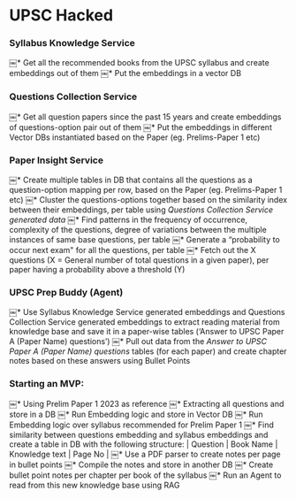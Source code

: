 # UPSC Hacked
### Syllabus Knowledge Service
￼* Get all the recommended books from the UPSC syllabus and create embeddings out of them
￼* Put the embeddings in a vector DB

### Questions Collection Service
￼* Get all question papers since the past 15 years and create embeddings of questions-option pair out of them
￼* Put the embeddings in different Vector DBs instantiated based on the Paper (eg. Prelims-Paper 1 etc)

### Paper Insight Service
￼* Create multiple tables in DB that contains all the questions as a question-option mapping per row, based on the Paper (eg. Prelims-Paper 1 etc)
￼* Cluster the questions-options together based on the similarity index between their embeddings, per table using *Questions Collection Service generated data*
￼* Find patterns in the frequency of occurrence, complexity of the questions, degree of variations between the multiple instances of same base questions, per table
￼* Generate a “probability to occur next exam" for all the questions, per table
￼* Fetch out the X questions (X = General number of total questions in a given paper), per paper having a probability above a threshold (Y)

### UPSC Prep Buddy (Agent)
￼* Use Syllabus Knowledge Service generated embeddings and Questions Collection Service generated embeddings to extract reading material from knowledge base and save it in a paper-wise tables (‘Answer to UPSC Paper A (Paper Name) questions’)
￼* Pull out data from the *Answer to UPSC Paper A (Paper Name) questions* tables (for each paper) and create chapter notes based on these answers using Bullet Points

### Starting an MVP:
￼* Using Prelim Paper 1 2023 as reference
￼* Extracting all questions and store in a DB
￼* Run Embedding logic and store in Vector DB
￼* Run Embedding logic over syllabus recommended for Prelim Paper 1
￼* Find similarity between questions embedding and syllabus embeddings and create a table in DB with the following structure:
	|  Question  | Book Name | Knowledge text | Page No  |
￼* Use a PDF parser to create notes per page in bullet points
￼* Compile the notes and store in another DB
￼* Create bullet point notes per chapter per book of the syllabus
￼* Run an Agent to read from this new knowledge base using RAG

